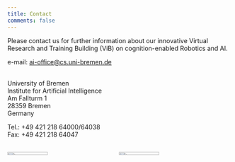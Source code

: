 ```yaml
---
title: Contact
comments: false
---
```


Please contact us for further information about our innovative Virtual Research and Training Building (ViB) on cognition-enabled Robotics and AI.

e-mail: [ai-office@cs.uni-bremen.de]("mailto:ai-office@cs.uni-bremen.de")
</br>
</br>

<div style="">
	<p>University of Bremen</br>Institute for Artificial Intelligence</br>Am Fallturm 1</br>28359 Bremen</br>Germany</p>
	<p>Tel.: +49 421 218 64000/64038</br>Fax: +49 421 218 64047</p></br>
</div>
<div style="display: flex; flex-wrap: nowrap;">
	<div style="flex: 50%">
		<img src="https://intel4coro.github.io/coai-vib/img/Logo - IAI Schrift.png" style="width: 60%;">
	</div>
	<div style="flex: 50%">
		<img src="https://intel4coro.github.io/coai-vib/img/UHB_Logo_Web_RGB.png" style="width: 60%;">
	</div>
</div>

